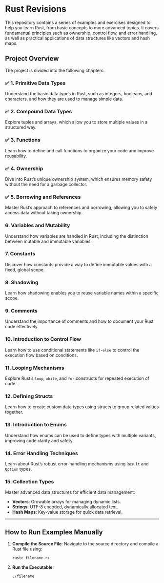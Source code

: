 # Rust Revisions

This repository contains a series of examples and exercises designed to help you learn Rust, from basic concepts to more advanced topics. It covers fundamental principles such as ownership, control flow, and error handling, as well as practical applications of data structures like vectors and hash maps.

## Project Overview

The project is divided into the following chapters:

### ✅ 1. Primitive Data Types
Understand the basic data types in Rust, such as integers, booleans, and characters, and how they are used to manage simple data.

### ✅ 2. Compound Data Types
Explore tuples and arrays, which allow you to store multiple values in a structured way.

### ✅ 3. Functions
Learn how to define and call functions to organize your code and improve reusability.

### ✅ 4. Ownership
Dive into Rust’s unique ownership system, which ensures memory safety without the need for a garbage collector.

### ✅ 5. Borrowing and References
Master Rust’s approach to references and borrowing, allowing you to safely access data without taking ownership.

### 6. Variables and Mutability
Understand how variables are handled in Rust, including the distinction between mutable and immutable variables.

### 7. Constants
Discover how constants provide a way to define immutable values with a fixed, global scope.

### 8. Shadowing
Learn how shadowing enables you to reuse variable names within a specific scope.

### 9. Comments
Understand the importance of comments and how to document your Rust code effectively.

### 10. Introduction to Control Flow
Learn how to use conditional statements like `if-else` to control the execution flow based on conditions.

### 11. Looping Mechanisms
Explore Rust’s `loop`, `while`, and `for` constructs for repeated execution of code.

### 12. Defining Structs
Learn how to create custom data types using structs to group related values together.

### 13. Introduction to Enums
Understand how enums can be used to define types with multiple variants, improving code clarity and safety.

### 14. Error Handling Techniques
Learn about Rust’s robust error-handling mechanisms using `Result` and `Option` types.

### 15. Collection Types
Master advanced data structures for efficient data management:
- **Vectors**: Growable arrays for managing dynamic lists.
- **Strings**: UTF-8 encoded, dynamically allocated text.
- **Hash Maps**: Key-value storage for quick data retrieval.

---

## How to Run Examples Manually

1. **Compile the Source File**:
   Navigate to the source directory and compile a Rust file using:
   ```bash
   rustc filename.rs
   ```
2. **Run the Executable**:
    ```bash
    ./filename
    ```